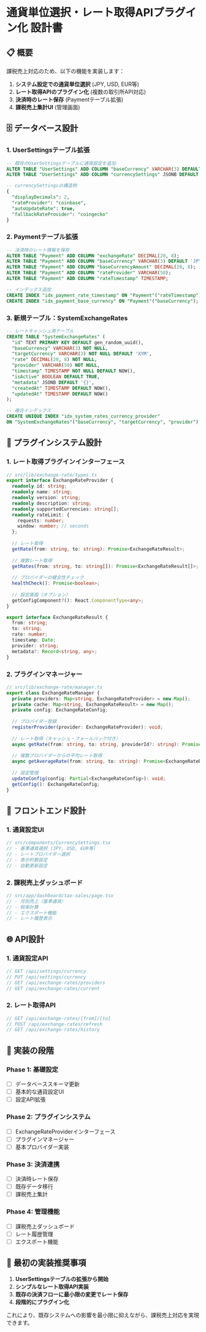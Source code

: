# 通貨単位選択・レート取得APIプラグイン化 設計書

## 📋 概要

課税売上対応のため、以下の機能を実装します：

1. **システム設定での通貨単位選択** (JPY, USD, EUR等)
2. **レート取得APIのプラグイン化** (複数の取引所API対応)
3. **決済時のレート保存** (Paymentテーブル拡張)
4. **課税売上集計UI** (管理画面)

## 🗄️ データベース設計

### 1. UserSettingsテーブル拡張

```sql
-- 既存のUserSettingsテーブルに通貨設定を追加
ALTER TABLE "UserSettings" ADD COLUMN "baseCurrency" VARCHAR(3) DEFAULT 'JPY';
ALTER TABLE "UserSettings" ADD COLUMN "currencySettings" JSONB DEFAULT '{}';

-- currencySettingsの構造例
{
  "displayDecimals": 2,
  "rateProvider": "coinbase",
  "autoUpdateRate": true,
  "fallbackRateProvider": "coingecko"
}
```

### 2. Paymentテーブル拡張

```sql
-- 決済時のレート情報を保存
ALTER TABLE "Payment" ADD COLUMN "exchangeRate" DECIMAL(20, 8);
ALTER TABLE "Payment" ADD COLUMN "baseCurrency" VARCHAR(3) DEFAULT 'JPY';
ALTER TABLE "Payment" ADD COLUMN "baseCurrencyAmount" DECIMAL(20, 8);
ALTER TABLE "Payment" ADD COLUMN "rateProvider" VARCHAR(50);
ALTER TABLE "Payment" ADD COLUMN "rateTimestamp" TIMESTAMP;

-- インデックス追加
CREATE INDEX "idx_payment_rate_timestamp" ON "Payment"("rateTimestamp");
CREATE INDEX "idx_payment_base_currency" ON "Payment"("baseCurrency");
```

### 3. 新規テーブル：SystemExchangeRates

```sql
-- レートキャッシュ用テーブル
CREATE TABLE "SystemExchangeRates" (
  "id" TEXT PRIMARY KEY DEFAULT gen_random_uuid(),
  "baseCurrency" VARCHAR(3) NOT NULL,
  "targetCurrency" VARCHAR(3) NOT NULL DEFAULT 'XYM',
  "rate" DECIMAL(20, 8) NOT NULL,
  "provider" VARCHAR(50) NOT NULL,
  "timestamp" TIMESTAMP NOT NULL DEFAULT NOW(),
  "isActive" BOOLEAN DEFAULT TRUE,
  "metadata" JSONB DEFAULT '{}',
  "createdAt" TIMESTAMP DEFAULT NOW(),
  "updatedAt" TIMESTAMP DEFAULT NOW()
);

-- 複合インデックス
CREATE UNIQUE INDEX "idx_system_rates_currency_provider" 
ON "SystemExchangeRates"("baseCurrency", "targetCurrency", "provider");
```

## 🔌 プラグインシステム設計

### 1. レート取得プラグインインターフェース

```typescript
// src/lib/exchange-rate/types.ts
export interface ExchangeRateProvider {
  readonly id: string;
  readonly name: string;
  readonly version: string;
  readonly description: string;
  readonly supportedCurrencies: string[];
  readonly rateLimit: {
    requests: number;
    window: number; // seconds
  };
  
  // レート取得
  getRate(from: string, to: string): Promise<ExchangeRateResult>;
  
  // 複数レート取得
  getRates(from: string, to: string[]): Promise<ExchangeRateResult[]>;
  
  // プロバイダーの健全性チェック
  healthCheck(): Promise<boolean>;
  
  // 設定画面（オプション）
  getConfigComponent?(): React.ComponentType<any>;
}

export interface ExchangeRateResult {
  from: string;
  to: string;
  rate: number;
  timestamp: Date;
  provider: string;
  metadata?: Record<string, any>;
}
```

### 2. プラグインマネージャー

```typescript
// src/lib/exchange-rate/manager.ts
export class ExchangeRateManager {
  private providers: Map<string, ExchangeRateProvider> = new Map();
  private cache: Map<string, ExchangeRateResult> = new Map();
  private config: ExchangeRateConfig;
  
  // プロバイダー登録
  registerProvider(provider: ExchangeRateProvider): void;
  
  // レート取得（キャッシュ・フォールバック付き）
  async getRate(from: string, to: string, providerId?: string): Promise<ExchangeRateResult>;
  
  // 複数プロバイダーからの平均レート取得
  async getAverageRate(from: string, to: string): Promise<ExchangeRateResult>;
  
  // 設定管理
  updateConfig(config: Partial<ExchangeRateConfig>): void;
  getConfig(): ExchangeRateConfig;
}
```

## 📱 フロントエンド設計

### 1. 通貨設定UI

```typescript
// src/components/CurrencySettings.tsx
// - 基準通貨選択 (JPY, USD, EUR等)
// - レートプロバイダー選択
// - 表示桁数設定
// - 自動更新設定
```

### 2. 課税売上ダッシュボード

```typescript
// src/app/dashboard/tax-sales/page.tsx
// - 月別売上（基準通貨）
// - 税率計算
// - エクスポート機能
// - レート履歴表示
```

## 🌐 API設計

### 1. 通貨設定API

```typescript
// GET /api/settings/currency
// PUT /api/settings/currency
// GET /api/exchange-rates/providers
// GET /api/exchange-rates/current
```

### 2. レート取得API

```typescript
// GET /api/exchange-rates/[from]/[to]
// POST /api/exchange-rates/refresh
// GET /api/exchange-rates/history
```

## 🔧 実装の段階

### Phase 1: 基礎設定
- [ ] データベーススキーマ更新
- [ ] 基本的な通貨設定UI
- [ ] 設定API拡張

### Phase 2: プラグインシステム
- [ ] ExchangeRateProviderインターフェース
- [ ] プラグインマネージャー
- [ ] 基本プロバイダー実装

### Phase 3: 決済連携
- [ ] 決済時レート保存
- [ ] 既存データ移行
- [ ] 課税売上集計

### Phase 4: 管理機能
- [ ] 課税売上ダッシュボード
- [ ] レート履歴管理
- [ ] エクスポート機能

## 🎯 最初の実装推奨事項

1. **UserSettingsテーブルの拡張から開始**
2. **シンプルなレート取得API実装**
3. **既存の決済フローに最小限の変更でレート保存**
4. **段階的にプラグイン化**

これにより、既存システムへの影響を最小限に抑えながら、課税売上対応を実現できます。
